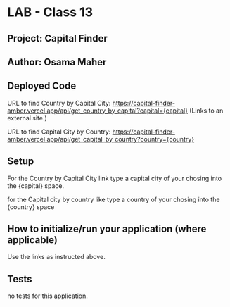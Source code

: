 # LAB - Class 13

## Project: Capital Finder

## Author: Osama Maher

## Deployed Code

URL to find Country by Capital City: https://capital-finder-amber.vercel.app/api/get_country_by_capital?capital={capital} (Links to an external site.)

URL to find Capital City by Country: https://capital-finder-amber.vercel.app/api/get_capital_by_country?country={country}

## Setup

For the Country by Capital City link type a capital city of your chosing into the {capital} space.

for the Capital city by country like type a country of your chosing into the {country} space

## How to initialize/run your application (where applicable)

Use the links as instructed above.

## Tests

no tests for this application.
